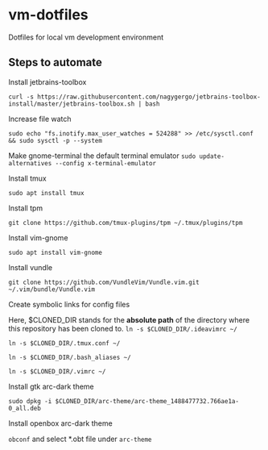 # vm-dotfiles
Dotfiles for local vm development environment

## Steps to automate

Install jetbrains-toolbox

`curl -s https://raw.githubusercontent.com/nagygergo/jetbrains-toolbox-install/master/jetbrains-toolbox.sh | bash`

Increase file watch

`sudo echo "fs.inotify.max_user_watches = 524288" >> /etc/sysctl.conf && sudo sysctl -p --system`

Make gnome-terminal the default terminal emulator
`sudo update-alternatives --config x-terminal-emulator`

Install tmux

`sudo apt install tmux`

Install tpm

`git clone https://github.com/tmux-plugins/tpm ~/.tmux/plugins/tpm`

Install vim-gnome

`sudo apt install vim-gnome`

Install vundle

`git clone https://github.com/VundleVim/Vundle.vim.git ~/.vim/bundle/Vundle.vim`

Create symbolic links for config files

Here, $CLONED_DIR stands for the **absolute path** of the directory where this repository has been cloned to.
`ln -s $CLONED_DIR/.ideavimrc ~/`

`ln -s $CLONED_DIR/.tmux.conf ~/`

`ln -s $CLONED_DIR/.bash_aliases ~/`

`ln -s $CLONED_DIR/.vimrc ~/`

Install gtk arc-dark theme

`sudo dpkg -i $CLONED_DIR/arc-theme/arc-theme_1488477732.766ae1a-0_all.deb`

Install openbox arc-dark theme

`obconf` and select *.obt file under `arc-theme`


